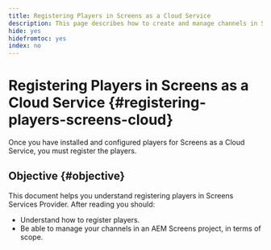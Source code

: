 ```yaml
---
title: Registering Players in Screens as a Cloud Service
description: This page describes how to create and manage channels in Screens as a Cloud Service.
hide: yes
hidefromtoc: yes
index: no
---
```


# Registering Players in Screens as a Cloud Service {#registering-players-screens-cloud}

Once you have installed and configured players for Screens as a Cloud Service, you must register the players.

## Objective {#objective}

This document helps you understand registering players in Screens Services Provider. After reading you should:

* Understand how to register players.
* Be able to manage your channels in an AEM Screens project, in terms of scope.